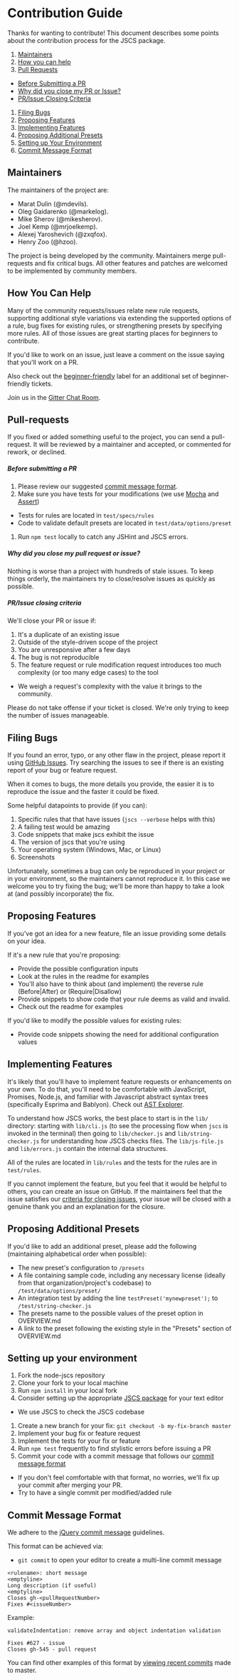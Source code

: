 Contribution Guide
==================

Thanks for wanting to contribute! This document describes some points about the contribution process for the JSCS package.

1. [Maintainers](#maintainers)
1. [How you can help](#how-you-can-help)
1. [Pull Requests](#pull-requests)
 - [Before Submitting a PR](#before-submitting-a-pr)
 - [Why did you close my PR or Issue?](#why-did-you-close-my-pull-request-or-issue)
 - [PR/Issue Closing Criteria](#prissue-closing-criteria)
1. [Filing Bugs](#filing-bugs)
1. [Proposing Features](#proposing-features)
1. [Implementing Features](#implementing-features)
1. [Proposing Additional Presets](#proposing-additional-presets)
1. [Setting up Your Environment](#setting-up-your-environment)
1. [Commit Message Format](#commit-message-format)

Maintainers
-------------

The maintainers of the project are:
 * Marat Dulin (@mdevils).
 * Oleg Gaidarenko (@markelog).
 * Mike Sherov (@mikesherov).
 * Joel Kemp (@mrjoelkemp).
 * Alexej Yaroshevich (@zxqfox).
 * Henry Zoo (@hzoo).

The project is being developed by the community. Maintainers merge pull-requests and fix critical bugs. All other features
and patches are welcomed to be implemented by community members.

How You Can Help
----------------

Many of the community requests/issues relate new rule requests, supporting additional style variations via
extending the supported options of a rule, bug fixes for existing rules, or strengthening presets by specifying more rules.
All of those issues are great starting places for beginners to contribute.

If you'd like to work on an issue, just leave a comment on the issue saying that you'll work on a PR.

Also check out the [beginner-friendly](https://github.com/jscs-dev/node-jscs/labels/beginner-friendly) label for an additional set
of beginner-friendly tickets.

Join us in the [Gitter Chat Room](https://gitter.im/jscs-dev/node-jscs).

Pull-requests
-------------

If you fixed or added something useful to the project, you can send a pull-request.
It will be reviewed by a maintainer and accepted, or commented for rework, or declined.

##### Before submitting a PR

1. Please review our suggested [commit message format](#commit-message-format).
1. Make sure you have tests for your modifications (we use [Mocha](https://mochajs.org/) and [Assert](http://nodejs.org/api/assert.html))
 - Tests for rules are located in `test/specs/rules`
 - Code to validate default presets are located in `test/data/options/preset`
1. Run `npm test` locally to catch any JSHint and JSCS errors.

##### Why did you close my pull request or issue?

Nothing is worse than a project with hundreds of stale issues. To keep things orderly, the maintainers try to
close/resolve issues as quickly as possible.

##### PR/Issue closing criteria

We'll close your PR or issue if:

1. It's a duplicate of an existing issue
1. Outside of the style-driven scope of the project
1. You are unresponsive after a few days
1. The bug is not reproducible
1. The feature request or rule modification request introduces too much complexity (or too many edge cases) to the tool
 - We weigh a request's complexity with the value it brings to the community.

Please do not take offense if your ticket is closed. We're only trying to keep the number of issues manageable.

Filing Bugs
----

If you found an error, typo, or any other flaw in the project,
please report it using [GitHub Issues](https://github.com/jscs-dev/node-jscs/issues). Try searching
the issues to see if there is an existing report of your bug or feature request.

When it comes to bugs, the more details you provide, the easier it is to reproduce the issue and the faster it could be fixed.

Some helpful datapoints to provide (if you can):

1. Specific rules that that have issues (`jscs --verbose` helps with this)
1. A failing test would be amazing
1. Code snippets that make jscs exhibit the issue
1. The version of jscs that you're using
1. Your operating system (Windows, Mac, or Linux)
1. Screenshots

Unfortunately, sometimes a bug can only be reproduced in your project or in your environment,
so the maintainers cannot reproduce it. In this case we welcome you to try fixing the bug; we'll be more than happy to
take a look at (and possibly incorporate) the fix.

Proposing Features
--------

If you've got an idea for a new feature, file an issue providing some details on your idea.

If it's a new rule that you're proposing:

* Provide the possible configuration inputs
 * Look at the rules in the readme for examples
* You'll also have to think about (and implement) the reverse rule (Before|After) or (Require|Disallow)
* Provide snippets to show code that your rule deems as valid and invalid.
 * Check out the readme for examples

If you'd like to modify the possible values for existing rules:

* Provide code snippets showing the need for additional configuration values

Implementing Features
--------

It's likely that you'll have to implement feature requests or enhancements on your own. To do that, you'll need
to be comfortable with JavaScript, Promises, Node.js, and familiar with Javascript abstract syntax trees (specifically Esprima and Bablyon).
Check out [AST Explorer](http://astexplorer.net/).

To understand how JSCS works, the best place to start is in the `lib/` directory: starting with `lib/cli.js`
(to see the processing flow when `jscs` is invoked in the terminal) then going to `lib/checker.js` and `lib/string-checker.js`
for understanding how JSCS checks files. The `lib/js-file.js` and `lib/errors.js` contain the internal data structures.

All of the rules are located in `lib/rules` and the tests for the rules are in `test/rules`.

If you cannot implement the feature, but you feel that it would be helpful to others, you can create an issue on GitHub.
If the maintainers feel that the issue satisfies our [criteria for closing issues](#prissue-closing-criteria), your issue
will be closed with a genuine thank you and an explanation for the closure.

Proposing Additional Presets
-------

If you'd like to add an additional preset, please add the following (maintaining alphabetical order when possible):

* The new preset's configuration to `/presets`
* A file containing sample code, including any necessary license (ideally from that organization/project's codebase) to `/test/data/options/preset/`
* An integration test by adding the line `testPreset('mynewpreset');` to `/test/string-checker.js`
* The presets name to the possible values of the preset option in OVERVIEW.md
* A link to the preset following the existing style in the "Presets" section of OVERVIEW.md

Setting up your environment
-------

1. Fork the node-jscs repository
1. Clone your fork to your local machine
1. Run `npm install` in your local fork
1. Consider setting up the appropriate [JSCS package](http://jscs.info/overview#friendly-packages) for your text editor
 - We use JSCS to check the JSCS codebase
1. Create a new branch for your fix: `git checkout -b my-fix-branch master`
1. Implement your bug fix or feature request
1. Implement the tests for your fix or feature
1. Run `npm test` frequently to find stylistic errors before issuing a PR
1. Commit your code with a commit message that follows our [commit message format](#commit-message-format)
 - If you don't feel comfortable with that format, no worries, we'll fix up your commit after merging your PR.
 - Try to have a single commit per modified/added rule

Commit Message Format
-------

We adhere to the [jQuery commit message](http://contribute.jquery.org/commits-and-pull-requests/#commit-guidelines) guidelines.

This format can be achieved via:

* `git commit` to open your editor to create a multi-line commit message

```
<rulename>: short message
<emptyline>
Long description (if useful)
<emptyline>
Closes gh-<pullRequestNumber>
Fixes #<issueNumber>
```

Example:

```
validateIndentation: remove array and object indentation validation

Fixes #627 - issue
Closes gh-545 - pull request
```

You can find other examples of this format by [viewing recent commits](https://github.com/jscs-dev/node-jscs/commits/master) made to master.
